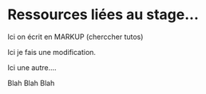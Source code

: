# Ressources liées au stage...

Ici on écrit en MARKUP (cherccher tutos)

Ici je fais une modification.

Ici une autre....

Blah Blah Blah